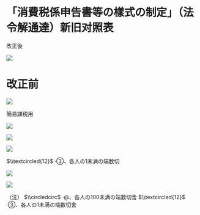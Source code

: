 # 「消費税係申告書等の樣式の制定」（法令解通達）新旧对照表

改正後

![](https://www.nta.go.jp/tmp/3f9f29ab-7d53-4716-a088-0ec1054e5fe3/images/769a41ecf0d5ec88943c654940814bb289ae5d22362397d155e08fd440681f6e.jpg)

# 改正前

![](https://www.nta.go.jp/tmp/3f9f29ab-7d53-4716-a088-0ec1054e5fe3/images/387c1e77db372bf5da423e62a56daee08d4929d7ab6053e39715446a9cd71182.jpg)

簡易課税用

![](https://www.nta.go.jp/tmp/3f9f29ab-7d53-4716-a088-0ec1054e5fe3/images/d60b2e2ef0f40fff9047de9667ef327228092a4fd4c1e38cfd228f0bf97d2d32.jpg)

![](https://www.nta.go.jp/tmp/3f9f29ab-7d53-4716-a088-0ec1054e5fe3/images/d7012883f560bee9a5269b213c431f09d027e5a7b1df5263c8dbc2ec61704203.jpg)

![](https://www.nta.go.jp/tmp/3f9f29ab-7d53-4716-a088-0ec1054e5fe3/images/a06713f26c915f5f64eeaea4bb0ce487825310b7d964261da034d0244d2f3910.jpg)

$\\textcircled{12}$ ·③、各人の1未满の端数切

![](https://www.nta.go.jp/tmp/3f9f29ab-7d53-4716-a088-0ec1054e5fe3/images/80fe3a6b9c6d31e76db502dfbe5843767feae76ed2b24caf956ce9ad647e9deb.jpg)

![](https://www.nta.go.jp/tmp/3f9f29ab-7d53-4716-a088-0ec1054e5fe3/images/3540a7c130f16de52a4966e663566c2677dc85b96e73245ec295d6b30431627f.jpg)

（注） $\\circledcirc$ ·@、各人の100未满の端数切舍 $\\textcircled{12}$ ·③、各人の1未满の端数切舍